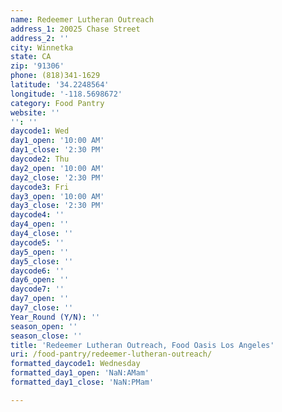 ```yaml
---
name: Redeemer Lutheran Outreach
address_1: 20025 Chase Street
address_2: ''
city: Winnetka
state: CA
zip: '91306'
phone: (818)341-1629
latitude: '34.2248564'
longitude: '-118.5698672'
category: Food Pantry
website: ''
'': ''
daycode1: Wed
day1_open: '10:00 AM'
day1_close: '2:30 PM'
daycode2: Thu
day2_open: '10:00 AM'
day2_close: '2:30 PM'
daycode3: Fri
day3_open: '10:00 AM'
day3_close: '2:30 PM'
daycode4: ''
day4_open: ''
day4_close: ''
daycode5: ''
day5_open: ''
day5_close: ''
daycode6: ''
day6_open: ''
daycode7: ''
day7_open: ''
day7_close: ''
Year_Round (Y/N): ''
season_open: ''
season_close: ''
title: 'Redeemer Lutheran Outreach, Food Oasis Los Angeles'
uri: /food-pantry/redeemer-lutheran-outreach/
formatted_daycode1: Wednesday
formatted_day1_open: 'NaN:AMam'
formatted_day1_close: 'NaN:PMam'

---
```

